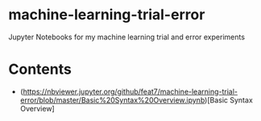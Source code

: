 # machine-learning-trial-error
Jupyter Notebooks for my machine learning trial and error experiments

# Contents
- (https://nbviewer.jupyter.org/github/feat7/machine-learning-trial-error/blob/master/Basic%20Syntax%20Overview.ipynb)[Basic Syntax Overview]